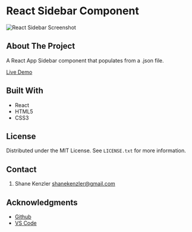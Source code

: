 # React Sidebar Component

![React Sidebar Screenshot](/master/Sidebar-README-image.jpg)

## About The Project

A React App Sidebar component that populates from a .json file.

[Live Demo](https://skenzler.github.io/sidebar-component/)

## Built With

* React
* HTML5
* CSS3

## License

Distributed under the MIT License. See `LICENSE.txt` for more information.


## Contact
1. Shane Kenzler <shanekenzler@gmail.com>

## Acknowledgments

* [Github](https://github.com)
* [VS Code](https://code.visualstudio.com)

